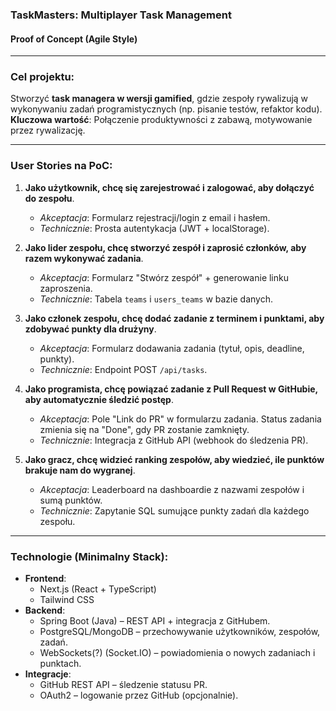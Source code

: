 ### **TaskMasters: Multiplayer Task Management**  
#### **Proof of Concept (Agile Style)**  

---

### **Cel projektu**:  
Stworzyć **task managera w wersji gamified**, gdzie zespoły rywalizują w wykonywaniu zadań programistycznych (np. pisanie testów, refaktor kodu).  
**Kluczowa wartość**: Połączenie produktywności z zabawą, motywowanie przez rywalizację.  

---

### **User Stories na PoC**:  
1. **Jako użytkownik, chcę się zarejestrować i zalogować, aby dołączyć do zespołu**.  
   - *Akceptacja*: Formularz rejestracji/login z email i hasłem.  
   - *Technicznie*: Prosta autentykacja (JWT + localStorage).  

2. **Jako lider zespołu, chcę stworzyć zespół i zaprosić członków, aby razem wykonywać zadania**.  
   - *Akceptacja*: Formularz "Stwórz zespół" + generowanie linku zaproszenia.  
   - *Technicznie*: Tabela `teams` i `users_teams` w bazie danych.  

3. **Jako członek zespołu, chcę dodać zadanie z terminem i punktami, aby zdobywać punkty dla drużyny**.  
   - *Akceptacja*: Formularz dodawania zadania (tytuł, opis, deadline, punkty).  
   - *Technicznie*: Endpoint POST `/api/tasks`.  

4. **Jako programista, chcę powiązać zadanie z Pull Request w GitHubie, aby automatycznie śledzić postęp**.  
   - *Akceptacja*: Pole "Link do PR" w formularzu zadania. Status zadania zmienia się na "Done", gdy PR zostanie zamknięty.  
   - *Technicznie*: Integracja z GitHub API (webhook do śledzenia PR).  

5. **Jako gracz, chcę widzieć ranking zespołów, aby wiedzieć, ile punktów brakuje nam do wygranej**.  
   - *Akceptacja*: Leaderboard na dashboardie z nazwami zespołów i sumą punktów.  
   - *Technicznie*: Zapytanie SQL sumujące punkty zadań dla każdego zespołu.  

---

### **Technologie (Minimalny Stack)**:  
- **Frontend**:  
  - Next.js (React + TypeScript) 
  - Tailwind CSS 
- **Backend**:  
  - Spring Boot (Java) – REST API + integracja z GitHubem.  
  - PostgreSQL/MongoDB – przechowywanie użytkowników, zespołów, zadań.  
  - WebSockets(?) (Socket.IO) – powiadomienia o nowych zadaniach i punktach. 
- **Integracje**:  
  - GitHub REST API – śledzenie statusu PR.  
  - OAuth2 – logowanie przez GitHub (opcjonalnie).  


